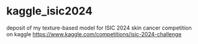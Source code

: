 # kaggle_isic2024
deposit of my texture-based model for ISIC 2024 skin cancer competition on kaggle
https://www.kaggle.com/competitions/isic-2024-challenge
